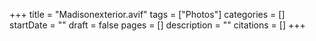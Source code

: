 +++
title = "Madisonexterior.avif"
tags = ["Photos"]
categories = []
startDate = ""
draft = false
pages = []
description = ""
citations = []
+++
